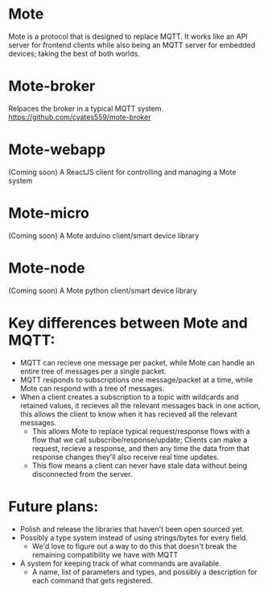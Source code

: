 # Mote
Mote is a protocol that is designed to replace MQTT. It works like an API server for frontend clients while also being an MQTT server for embedded devices; taking the best of both worlds.

# Mote-broker
Relpaces the broker in a typical MQTT system.
https://github.com/cyates559/mote-broker

# Mote-webapp
(Coming soon)
A ReactJS client for controlling and managing a Mote system

# Mote-micro
(Coming soon)
A Mote arduino client/smart device library

# Mote-node
(Coming soon)
A Mote python client/smart device library

 # Key differences between Mote and MQTT:
* MQTT can recieve one message per packet, while Mote can handle an entire tree of messages per a single packet.
* MQTT responds to subscriptions one message/packet at a time, while Mote can respond with a tree of messages. 
* When a client creates a subscription to a topic with wildcards and retained values, it recieves all the relevant messages back in one action, this allows the client to know when it has recieved all the relevant messages.
  * This allows Mote to replace typical request/response flows with a flow that we call subscribe/response/update;  Clients can make a request, recieve a response, and then any time the data from that response changes they'll also receive real time updates. 
  * This flow means a client can never have stale data without being disconnected from the server.

 # Future plans:
* Polish and release the libraries that haven't been open sourced yet.
* Possibly a type system instead of using strings/bytes for every field.
  * We'd love to figure out a way to do this that doesn't break the remaining compatibility we have with MQTT
* A system for keeping track of what commands are available.
  * A name, list of parameters and types, and possibly a description for each command that gets registered.
